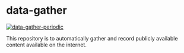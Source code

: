 # data-gather

[![data-gather-periodic](https://github.com/EricXiong01/data-gather/actions/workflows/data-gather-periodic.yml/badge.svg)](https://github.com/EricXiong01/data-gather/actions/workflows/data-gather-periodic.yml)

This repository is to automatically gather and record publicly available content available on the internet.